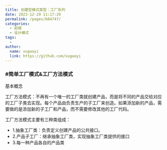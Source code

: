 ```yaml
---
title: 创建型模式类型：工厂系列
date: 2023-12-29 11:17:29
permalink: /pages/b84747/
categories:
  - 前端
  - 设计模式
tags:
  - 
author: 
  name: xugaoyi
  link: https://github.com/xugaoyi
---
```

### #简单工厂模式&工厂方法模式


基本概念

工厂方法模式：不再有一个唯一的工厂类就创建产品，而是将不同的产品交给对应的工厂子类去实现。每个产品由负责生产的子工厂来创造。如果添加新的产品，需要做的是添加新的子工厂和产品，而不需要修改其他的工厂代码。

工厂方法模式主要有三种类组成：
- 1.抽象工厂类：负责定义创建产品的公共接口。
- 2.产品子工厂：继承抽象工厂类，实现抽象工厂类提供的接口
- 3.每一种产品各自的产品类
